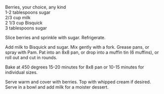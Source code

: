 ---
---

Berries, your choice, any kind  
1-2 tablespoons sugar  
2/3 cup milk  
2 1/3 cup Bisquick  
3 tablespoons sugar  

Slice berries and sprinkle with sugar. Refrigerate. 

Add milk to Bisquick and sugar. Mix gently with a fork. Grease pans, or spray with Pam. Pat 
into an 8x8 pan, or drop into a muffin tin (6 muffins), or roll out and cut in rounds. 

Bake at 450 degrees 15-20 minutes for 8x8 pan or 10-15 minutes for individual sizes. 

Serve warm and cover with berries. Top with whipped cream if desired. Serve in a bowl and 
add milk for a moister dessert.
